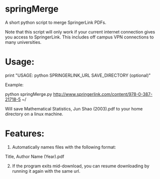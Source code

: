 springMerge
===========

A short python script to merge SpringerLink PDFs. 

Note that this script will only work if your current internet connection gives you access to SpringerLink.  This includes off campus VPN connections to many universities.

Usage: 
===========

print "USAGE: python SPRINGERLINK_URL SAVE_DIRECTORY (optional)"

Example:

python springMerge.py http://www.springerlink.com/content/978-0-387-21718-5 ~/

Will save Mathematical Statistics, Jun Shao (2003).pdf to your home directory on a linux machine.

Features:
===========

1. Automatically names files with the following format:

Title, Author Name (Year).pdf

2. If the program exits mid-download, you can resume downloading by running it again with the same url.